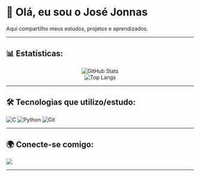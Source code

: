 # 👋 Olá, eu sou o José Jonnas  
Aqui compartilho meus estudos, projetos e aprendizados.  

---

## 📊 Estatísticas:
<div align="center">
  
![GitHub Stats](https://github-readme-stats.vercel.app/api?username=jjonnas-67&show_icons=true&theme=radical)  
![Top Langs](https://github-readme-stats.vercel.app/api/top-langs/?username=jjonnas-67&layout=compact&theme=radical)

</div>

---

## 🛠️ Tecnologias que utilizo/estudo:
![C](https://img.shields.io/badge/C-00599C?style=for-the-badge&logo=c&logoColor=white)
![Python](https://img.shields.io/badge/Python-3776AB?style=for-the-badge&logo=python&logoColor=white)
![Git](https://img.shields.io/badge/Git-F05032?style=for-the-badge&logo=git&logoColor=white)

---

## 🌍 Conecte-se comigo:
<p align="left">
  <a href="https://instagram.com/jjonnas_67">
    <img src="https://img.shields.io/badge/-Instagram-E4405F?style=for-the-badge&logo=instagram&logoColor=white"/>
  </a>
</p>

---

